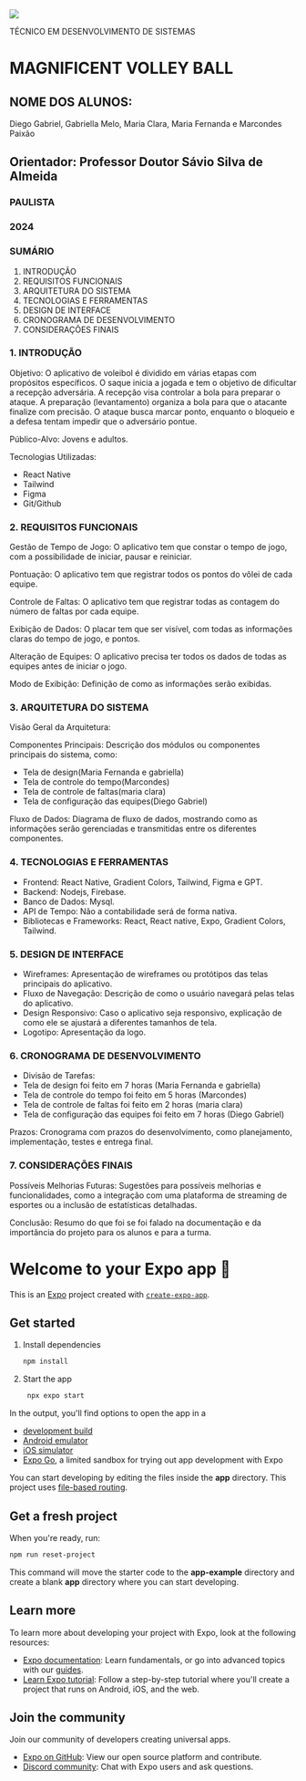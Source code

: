 <img src=".src/assets/images/icon.png">


TÉCNICO EM DESENVOLVIMENTO DE SISTEMAS


# MAGNIFICENT VOLLEY BALL

## NOME DOS ALUNOS:
 Diego Gabriel, Gabriella Melo, Maria Clara, Maria Fernanda e Marcondes Paixão

## Orientador: Professor Doutor Sávio Silva de Almeida

### PAULISTA 
### 2024 
### SUMÁRIO

1.	INTRODUÇÃO
2.	REQUISITOS FUNCIONAIS
3.	ARQUITETURA DO SISTEMA
4.	TECNOLOGIAS E FERRAMENTAS
5.	DESIGN DE INTERFACE
6.	CRONOGRAMA DE DESENVOLVIMENTO
7.	CONSIDERAÇÕES FINAIS

###   1. INTRODUÇÃO

Objetivo: O aplicativo de voleibol é dividido em várias etapas com propósitos específicos. O saque inicia a jogada e tem o objetivo de dificultar a recepção adversária. A recepção visa controlar a bola para preparar o ataque. A preparação (levantamento) organiza a bola para que o atacante finalize com precisão. O ataque busca marcar ponto, enquanto o bloqueio e a defesa tentam impedir que o adversário pontue.

Público-Alvo: Jovens e adultos.

Tecnologias Utilizadas:
* React Native
* Tailwind
* Figma
* Git/Github
        
###   2. REQUISITOS FUNCIONAIS

Gestão de Tempo de Jogo: O aplicativo tem que constar o tempo de jogo, com a possibilidade de iniciar, pausar e reiniciar.

Pontuação: O aplicativo tem que registrar todos os pontos do vôlei de cada equipe.

Controle de Faltas: O aplicativo tem que registrar todas as contagem do número de faltas por cada equipe.

Exibição de Dados: O placar tem que ser visível, com todas as informações claras do tempo de jogo, e pontos.

Alteração de Equipes: O aplicativo precisa ter todos os dados de todas as equipes antes de iniciar o jogo.

Modo de Exibição: Definição de como as informações serão exibidas.

### 3. ARQUITETURA DO SISTEMA
   
Visão Geral da Arquitetura:

Componentes Principais: Descrição dos módulos ou componentes principais do sistema, como:

- Tela de design(Maria Fernanda e gabriella)
- Tela de controle do tempo(Marcondes)
- Tela de controle de faltas(maria clara)
- Tela de configuração das equipes(Diego Gabriel)

Fluxo de Dados: Diagrama de fluxo de dados, mostrando como as informações serão gerenciadas e transmitidas entre os diferentes componentes.

### 4. TECNOLOGIAS E FERRAMENTAS 
 
- Frontend: React Native, Gradient Colors, Tailwind, Figma e GPT.
- Backend: Nodejs, Firebase.
- Banco de Dados: Mysql.
- API de Tempo: Não a contabilidade será de forma nativa.
- Bibliotecas e Frameworks: React, React native, Expo, Gradient Colors, Tailwind.

###   5. DESIGN DE INTERFACE
   
- Wireframes: Apresentação de wireframes ou protótipos das telas principais do aplicativo.
- Fluxo de Navegação: Descrição de como o usuário navegará pelas telas do aplicativo.
- Design Responsivo: Caso o aplicativo seja responsivo, explicação de como ele se ajustará a diferentes tamanhos de tela.
- Logotipo: Apresentação da logo.

###   6. CRONOGRAMA DE DESENVOLVIMENTO

- Divisão de Tarefas: 
- Tela de design foi feito em 7 horas (Maria Fernanda e gabriella)
- Tela de controle do tempo foi feito em 5 horas (Marcondes)
- Tela de controle de faltas foi feito em 2 horas (maria clara)
- Tela de configuração das equipes foi feito em 7 horas (Diego Gabriel)

Prazos: Cronograma com prazos do desenvolvimento, como planejamento, implementação, testes e entrega final.

###   7. CONSIDERAÇÕES FINAIS 

<p>Possíveis Melhorias Futuras: Sugestões para possíveis melhorias e funcionalidades, como a integração com uma plataforma de streaming de esportes ou a inclusão de estatísticas detalhadas.</p>

<p>Conclusão: Resumo do que foi se foi falado na documentação e da importância do projeto para os alunos e para a turma.</p>
      



# Welcome to your Expo app 👋

This is an [Expo](https://expo.dev) project created with [`create-expo-app`](https://www.npmjs.com/package/create-expo-app).

## Get started

1. Install dependencies

   ```bash
   npm install
   ```

2. Start the app

   ```bash
    npx expo start
   ```

In the output, you'll find options to open the app in a

- [development build](https://docs.expo.dev/develop/development-builds/introduction/)
- [Android emulator](https://docs.expo.dev/workflow/android-studio-emulator/)
- [iOS simulator](https://docs.expo.dev/workflow/ios-simulator/)
- [Expo Go](https://expo.dev/go), a limited sandbox for trying out app development with Expo

You can start developing by editing the files inside the **app** directory. This project uses [file-based routing](https://docs.expo.dev/router/introduction).

## Get a fresh project

When you're ready, run:

```bash
npm run reset-project
```

This command will move the starter code to the **app-example** directory and create a blank **app** directory where you can start developing.

## Learn more

To learn more about developing your project with Expo, look at the following resources:

- [Expo documentation](https://docs.expo.dev/): Learn fundamentals, or go into advanced topics with our [guides](https://docs.expo.dev/guides).
- [Learn Expo tutorial](https://docs.expo.dev/tutorial/introduction/): Follow a step-by-step tutorial where you'll create a project that runs on Android, iOS, and the web.

## Join the community

Join our community of developers creating universal apps.

- [Expo on GitHub](https://github.com/expo/expo): View our open source platform and contribute.
- [Discord community](https://chat.expo.dev): Chat with Expo users and ask questions.
